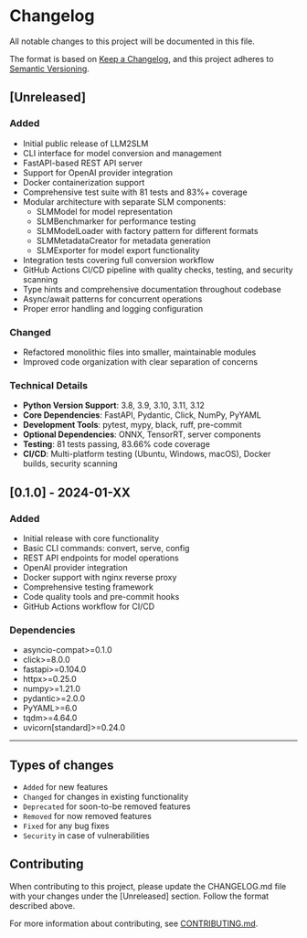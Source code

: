 # Changelog

All notable changes to this project will be documented in this file.

The format is based on [Keep a Changelog](https://keepachangelog.com/en/1.0.0/),
and this project adheres to [Semantic Versioning](https://semver.org/spec/v2.0.0.html).

## [Unreleased]

### Added
- Initial public release of LLM2SLM
- CLI interface for model conversion and management
- FastAPI-based REST API server
- Support for OpenAI provider integration
- Docker containerization support
- Comprehensive test suite with 81 tests and 83%+ coverage
- Modular architecture with separate SLM components:
  - SLMModel for model representation
  - SLMBenchmarker for performance testing
  - SLMModelLoader with factory pattern for different formats
  - SLMMetadataCreator for metadata generation
  - SLMExporter for model export functionality
- Integration tests covering full conversion workflow
- GitHub Actions CI/CD pipeline with quality checks, testing, and security scanning
- Type hints and comprehensive documentation throughout codebase
- Async/await patterns for concurrent operations
- Proper error handling and logging configuration

### Changed
- Refactored monolithic files into smaller, maintainable modules
- Improved code organization with clear separation of concerns

### Technical Details
- **Python Version Support**: 3.8, 3.9, 3.10, 3.11, 3.12
- **Core Dependencies**: FastAPI, Pydantic, Click, NumPy, PyYAML
- **Development Tools**: pytest, mypy, black, ruff, pre-commit
- **Optional Dependencies**: ONNX, TensorRT, server components
- **Testing**: 81 tests passing, 83.66% code coverage
- **CI/CD**: Multi-platform testing (Ubuntu, Windows, macOS), Docker builds, security scanning

## [0.1.0] - 2024-01-XX

### Added
- Initial release with core functionality
- Basic CLI commands: convert, serve, config
- REST API endpoints for model operations
- OpenAI provider integration
- Docker support with nginx reverse proxy
- Comprehensive testing framework
- Code quality tools and pre-commit hooks
- GitHub Actions workflow for CI/CD

### Dependencies
- asyncio-compat>=0.1.0
- click>=8.0.0
- fastapi>=0.104.0
- httpx>=0.25.0
- numpy>=1.21.0
- pydantic>=2.0.0
- PyYAML>=6.0
- tqdm>=4.64.0
- uvicorn[standard]>=0.24.0

---

## Types of changes
- `Added` for new features
- `Changed` for changes in existing functionality
- `Deprecated` for soon-to-be removed features
- `Removed` for now removed features
- `Fixed` for any bug fixes
- `Security` in case of vulnerabilities

## Contributing

When contributing to this project, please update the CHANGELOG.md file with your changes under the [Unreleased] section. Follow the format described above.

For more information about contributing, see [CONTRIBUTING.md](CONTRIBUTING.md).
 
 
